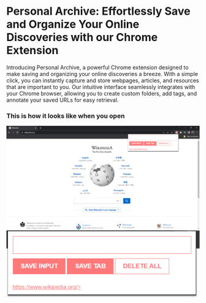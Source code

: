 # Personal Archive: Effortlessly Save and Organize Your Online Discoveries with our Chrome Extension

Introducing Personal Archive, a powerful Chrome extension designed to make saving and organizing your online discoveries a breeze. With a simple click, you can instantly capture and store webpages, articles, and resources that are important to you. Our intuitive interface seamlessly integrates with your Chrome browser, allowing you to create custom folders, add tags, and annotate your saved URLs for easy retrieval.

### This is how it looks like when you open
![landing page](images/readmeImage1.PNG)
![closer look](images/readmeImage2.PNG)

